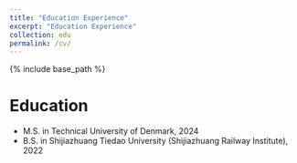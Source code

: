 ```yaml
---
title: "Education Experience"
excerpt: "Education Experience"
collection: edu
permalink: /cv/
---
```


{% include base_path %}

Education
======
* M.S. in Technical University of Denmark, 2024
* B.S. in Shijiazhuang Tiedao University (Shijiazhuang Railway Institute), 2022